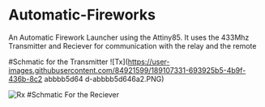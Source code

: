# Automatic-Fireworks
An Automatic Firework Launcher using the Attiny85. It uses the 433Mhz Transmitter and Reciever for communication with the relay and the remote

#Schmatic for the Transmitter
![Tx](https://user-images.githubusercontent.com/84921599/189107331-693925b5-4b9f-436b-8c2 abbbb5d64 d-abbbb5d646a2.PNG)

![Rx](https://user-images.githubusercontent.com/84921599/189107601-e98d9607-e9c9-4820-a466-cc2627c552a9.PNG)
#Schmatic For the Reciever
